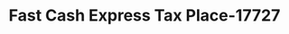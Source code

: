 ---
f_zip-code: 44907
f_state-code: OH
title: Fast Cash Express Tax Place-17727
f_phone: 419-774-0022
f_city-only: Mansfield
f_address: 1523 Lexington Avenue # A Mansfield
f_location-unique-id: '17727'
slug: fast-cash-express-tax-place-17727
updated-on: '2024-05-30T13:46:58.046Z'
created-on: '2024-05-30T13:36:59.803Z'
published-on: '2024-05-30T13:54:32.469Z'
f_city-state: cms/city/mansfield-oh.md
f_company: cms/company/fast-cash-express-tax-place.md
f_state: cms/state/ohio.md
layout: '[payday-loan].html'
tags: payday-loan
---